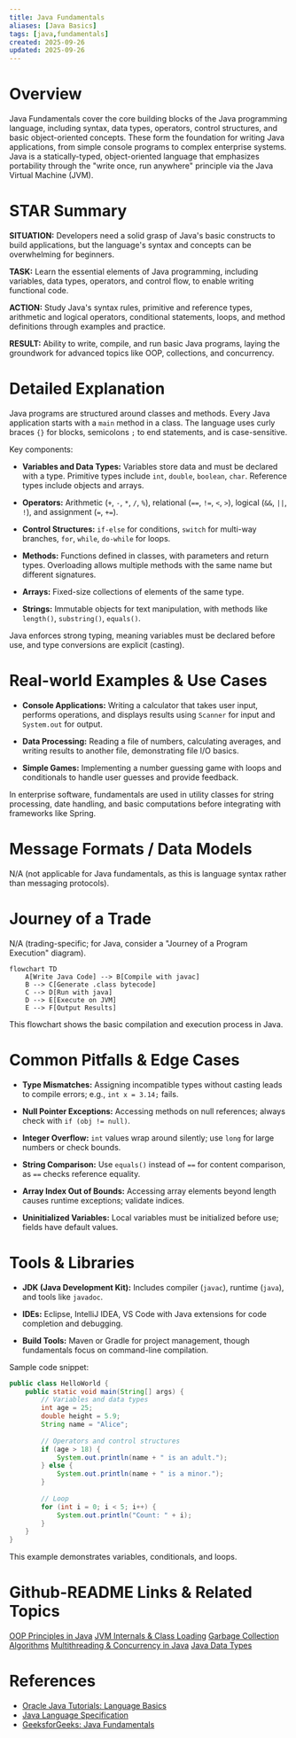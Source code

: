 ```yaml
---
title: Java Fundamentals
aliases: [Java Basics]
tags: [java,fundamentals]
created: 2025-09-26
updated: 2025-09-26
---
```


# Overview

Java Fundamentals cover the core building blocks of the Java programming language, including syntax, data types, operators, control structures, and basic object-oriented concepts. These form the foundation for writing Java applications, from simple console programs to complex enterprise systems. Java is a statically-typed, object-oriented language that emphasizes portability through the "write once, run anywhere" principle via the Java Virtual Machine (JVM).

# STAR Summary

**SITUATION:** Developers need a solid grasp of Java's basic constructs to build applications, but the language's syntax and concepts can be overwhelming for beginners.

**TASK:** Learn the essential elements of Java programming, including variables, data types, operators, and control flow, to enable writing functional code.

**ACTION:** Study Java's syntax rules, primitive and reference types, arithmetic and logical operators, conditional statements, loops, and method definitions through examples and practice.

**RESULT:** Ability to write, compile, and run basic Java programs, laying the groundwork for advanced topics like OOP, collections, and concurrency.

# Detailed Explanation

Java programs are structured around classes and methods. Every Java application starts with a `main` method in a class. The language uses curly braces `{}` for blocks, semicolons `;` to end statements, and is case-sensitive.

Key components:

- **Variables and Data Types:** Variables store data and must be declared with a type. Primitive types include `int`, `double`, `boolean`, `char`. Reference types include objects and arrays.

- **Operators:** Arithmetic (`+`, `-`, `*`, `/`, `%`), relational (`==`, `!=`, `<`, `>`), logical (`&&`, `||`, `!`), and assignment (`=`, `+=`).

- **Control Structures:** `if-else` for conditions, `switch` for multi-way branches, `for`, `while`, `do-while` for loops.

- **Methods:** Functions defined in classes, with parameters and return types. Overloading allows multiple methods with the same name but different signatures.

- **Arrays:** Fixed-size collections of elements of the same type.

- **Strings:** Immutable objects for text manipulation, with methods like `length()`, `substring()`, `equals()`.

Java enforces strong typing, meaning variables must be declared before use, and type conversions are explicit (casting).

# Real-world Examples & Use Cases

- **Console Applications:** Writing a calculator that takes user input, performs operations, and displays results using `Scanner` for input and `System.out` for output.

- **Data Processing:** Reading a file of numbers, calculating averages, and writing results to another file, demonstrating file I/O basics.

- **Simple Games:** Implementing a number guessing game with loops and conditionals to handle user guesses and provide feedback.

In enterprise software, fundamentals are used in utility classes for string processing, date handling, and basic computations before integrating with frameworks like Spring.

# Message Formats / Data Models

N/A (not applicable for Java fundamentals, as this is language syntax rather than messaging protocols).

# Journey of a Trade

N/A (trading-specific; for Java, consider a "Journey of a Program Execution" diagram).

```mermaid
flowchart TD
    A[Write Java Code] --> B[Compile with javac]
    B --> C[Generate .class bytecode]
    C --> D[Run with java]
    D --> E[Execute on JVM]
    E --> F[Output Results]
```

This flowchart shows the basic compilation and execution process in Java.

# Common Pitfalls & Edge Cases

- **Type Mismatches:** Assigning incompatible types without casting leads to compile errors; e.g., `int x = 3.14;` fails.

- **Null Pointer Exceptions:** Accessing methods on null references; always check with `if (obj != null)`.

- **Integer Overflow:** `int` values wrap around silently; use `long` for large numbers or check bounds.

- **String Comparison:** Use `equals()` instead of `==` for content comparison, as `==` checks reference equality.

- **Array Index Out of Bounds:** Accessing array elements beyond length causes runtime exceptions; validate indices.

- **Uninitialized Variables:** Local variables must be initialized before use; fields have default values.

# Tools & Libraries

- **JDK (Java Development Kit):** Includes compiler (`javac`), runtime (`java`), and tools like `javadoc`.

- **IDEs:** Eclipse, IntelliJ IDEA, VS Code with Java extensions for code completion and debugging.

- **Build Tools:** Maven or Gradle for project management, though fundamentals focus on command-line compilation.

Sample code snippet:

```java
public class HelloWorld {
    public static void main(String[] args) {
        // Variables and data types
        int age = 25;
        double height = 5.9;
        String name = "Alice";
        
        // Operators and control structures
        if (age > 18) {
            System.out.println(name + " is an adult.");
        } else {
            System.out.println(name + " is a minor.");
        }
        
        // Loop
        for (int i = 0; i < 5; i++) {
            System.out.println("Count: " + i);
        }
    }
}
```

This example demonstrates variables, conditionals, and loops.

# Github-README Links & Related Topics

[OOP Principles in Java](../oop-principles-in-java/)
[JVM Internals & Class Loading](../jvm-internals-class-loading/)
[Garbage Collection Algorithms](../jvm/garbage-collection-algorithms/)
[Multithreading & Concurrency in Java](../multithreading-concurrency-in-java/)
[Java Data Types](../fundamentals/java-data-types/)

# References

- [Oracle Java Tutorials: Language Basics](https://docs.oracle.com/javase/tutorial/java/nutsandbolts/index.html)
- [Java Language Specification](https://docs.oracle.com/javase/specs/jls/se21/html/index.html)
- [GeeksforGeeks: Java Fundamentals](https://www.geeksforgeeks.org/java/)